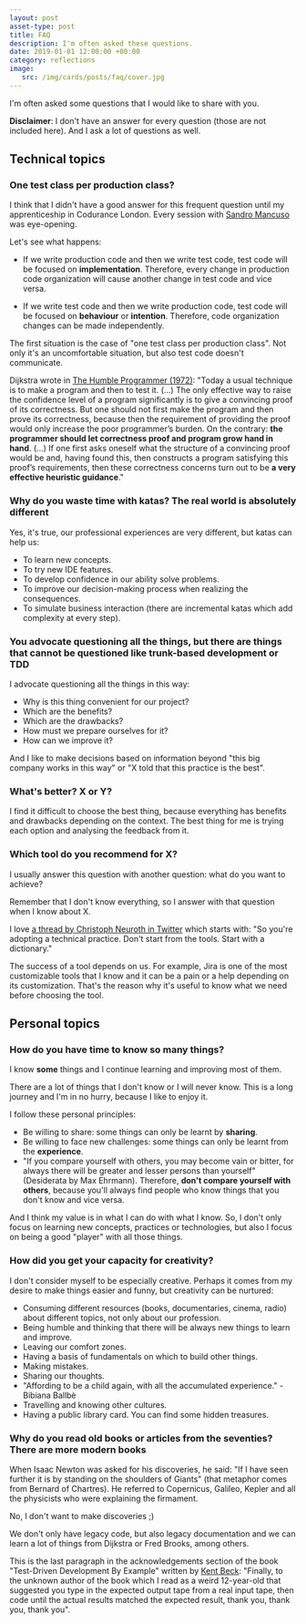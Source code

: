 ```yaml
---
layout: post
asset-type: post
title: FAQ
description: I'm often asked these questions.
date: 2019-01-01 12:00:00 +00:00
category: reflections
image:
   src: /img/cards/posts/faq/cover.jpg
---
```


I'm often asked some questions that I would like to share with you. 

**Disclaimer**: I don't have an answer for every question (those are not included here). And I ask a lot of questions as well.

## Technical topics

### One test class per production class?

I think that I didn't have a good answer for this frequent question until my apprenticeship in Codurance London. Every session with [Sandro Mancuso](https://twitter.com/sandromancuso) was eye-opening. 

Let's see what happens:

* If we write production code and then we write test code, test code will be focused on **implementation**. Therefore, every change in production code organization will cause another change in test code and vice versa.

* If we write test code and then we write production code, test code will be focused on **behaviour** or **intention**. Therefore, code organization changes can be made independently.

The first situation is the case of "one test class per production class". Not only it's an uncomfortable situation, but also test code doesn't communicate.

Dijkstra wrote in [The Humble Programmer (1972)](https://www.cs.utexas.edu/~EWD/transcriptions/EWD03xx/EWD340.html): "Today a usual technique is to make a program and then to test it. (...) The only effective way to raise the confidence level of a program significantly is to give a convincing proof of its correctness. But one should not first make the program and then prove its correctness, because then the requirement of providing the proof would only increase the poor programmer’s burden. On the contrary: **the programmer should let correctness proof and program grow hand in hand**. (...) If one first asks oneself what the structure of a convincing proof would be and, having found this, then constructs a program satisfying this proof’s requirements, then these correctness concerns turn out to be **a very effective heuristic guidance**."

### Why do you waste time with katas? The real world is absolutely different

Yes, it's true, our professional experiences are very different, but katas can help us:

* To learn new concepts.
* To try new IDE features.
* To develop confidence in our ability solve problems.
* To improve our decision-making process when realizing the consequences.
* To simulate business interaction (there are incremental katas which add complexity at every step).

### You advocate questioning all the things, but there are things that cannot be questioned like trunk-based development or TDD 

I advocate questioning all the things in this way:

* Why is this thing convenient for our project?
* Which are the benefits? 
* Which are the drawbacks? 
* How must we prepare ourselves for it? 
* How can we improve it?

And I like to make decisions based on information beyond "this big company works in this way" or "X told that this practice is the best".

### What's better? X or Y?

I find it difficult to choose the best thing, because everything has benefits and drawbacks depending on the context. The best thing for me is trying each option and analysing the feedback from it.

### Which tool do you recommend for X?

I usually answer this question with another question: what do you want to achieve? 

Remember that I don't know everything, so I answer with that question when I know about X.

I love [a thread by Christoph Neuroth in Twitter](https://twitter.com/c089/status/1067725600155189248) which starts with: "So you're adopting a technical practice. Don't start from the tools. Start with a dictionary."

The success of a tool depends on us. For example, Jira is one of the most customizable tools that I know and it can be a pain or a help depending on its customization. That's the reason why it's useful to know what we need before choosing the tool.

## Personal topics

### How do you have time to know so many things?

I know **some** things and I continue learning and improving most of them. 

There are a lot of things that I don't know or I will never know. This is a long journey and I'm in no hurry, because I like to enjoy it.

I follow these personal principles:
* Be willing to share: some things can only be learnt by **sharing**.
* Be willing to face new challenges: some things can only be learnt from the **experience**.
* "If you compare yourself with others, you may become vain or bitter, for always there will be greater and lesser persons than yourself" (Desiderata by Max Ehrmann). Therefore, **don't compare yourself with others**, because you'll always find people who know things that you don't know and vice versa.

And I think my value is in what I can do with what I know. So, I don't only focus on learning new concepts, practices or technologies, but also I focus on being a good "player" with all those things.

### How did you get your capacity for creativity?

I don't consider myself to be especially creative. Perhaps it comes from my desire to make things easier and funny, but creativity can be nurtured:

* Consuming different resources (books, documentaries, cinema, radio) about different topics, not only about our profession.
* Being humble and thinking that there will be always new things to learn and improve.
* Leaving our comfort zones.
* Having a basis of fundamentals on which to build other things.
* Making mistakes.
* Sharing our thoughts.
* "Affording to be a child again, with all the accumulated experience." - Bibiana Ballbè
* Travelling and knowing other cultures.
* Having a public library card. You can find some hidden treasures.

### Why do you read old books or articles from the seventies? There are more modern books

When Isaac Newton was asked for his discoveries, he said: "If I have seen further it is by standing on the shoulders of Giants" (that metaphor comes from Bernard of Chartres). He referred to Copernicus, Galileo, Kepler and all the physicists who were explaining the firmament.

No, I don't want to make discoveries ;)

We don't only have legacy code, but also legacy documentation and we can learn a lot of things from Dijkstra or Fred Brooks, among others.

This is the last paragraph in the acknowledgements section of the book "Test-Driven Development By Example" written by [Kent Beck](https://twitter.com/kentbeck): "Finally, to the unknown author of the book which I read as a weird 12-year-old that suggested you type in the expected output tape from a real input tape, then code until the actual results matched the expected result, thank you, thank you, thank you".

